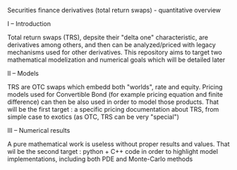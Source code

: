 Securities finance derivatives (total return swaps) - quantitative overview

I – Introduction

Total return swaps (TRS), depsite their "delta one" characteristic, are derivatives among others, and then can be analyzed/priced with legacy mechanisms used for other derivatives. This repository aims to target two mathematical modelization and numerical goals which will be detailed later

II – Models

TRS are OTC swaps which embedd both "worlds", rate and equity. Pricing models used for Convertible Bond (for example pricing equation and finite difference) can then be also used in order to model those products. That will be the first target : a specific pricing documentation about TRS, from simple case to exotics (as OTC, TRS can be very "special")

III – Numerical results

A pure mathematical work is useless without proper results and values. That wil be the second target : python + C++ code in order to highlight model implementations, including both PDE and Monte-Carlo methods
